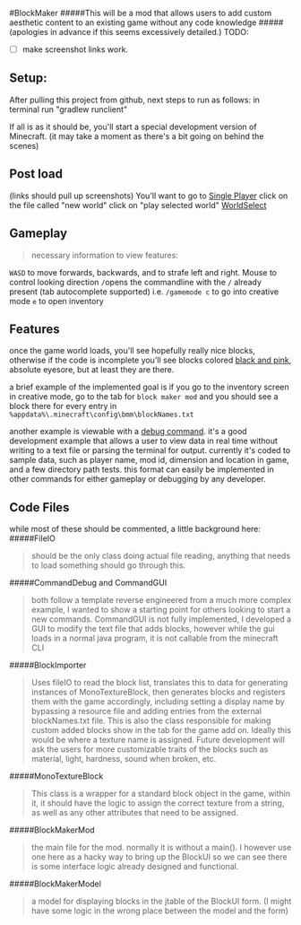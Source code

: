 #BlockMaker
#####This will be a mod that allows users to add custom aesthetic content to an existing game without any code knowledge
#####(apologies in advance if this seems excessively detailed.)
TODO: 
- [ ] make screenshot links work.

## Setup:
After pulling this project from github, next steps to run as follows:
in terminal run "gradlew runclient"

If all is as it should be, you'll start a special development version of Minecraft. 
(it may take a moment as there's a bit going on behind the scenes)

## Post load
(links should pull up screenshots)
You'll want to go to [Single Player](https://github.com/LincT/JavaFinal/blob/master/screenshots/Main%20Menu.JPG)
click on the file called "new world"
click on "play selected world" [WorldSelect](https://github.com/LincT/JavaFinal/blob/master/screenshots/WorldSelect.JPG)

## Gameplay
> necessary information to view features:

`WASD` to move forwards, backwards, and to strafe left and right.
Mouse to control looking direction
`/`opens the commandline with the `/` already present (tab autocomplete supported)
i.e. `/gamemode c` to go into creative mode 
`e` to open inventory

## Features
once the game world loads, you'll see hopefully really nice blocks, otherwise if the code is incomplete you'll
see blocks colored [black and pink](https://github.com/LincT/JavaFinal/blob/master/screenshots/MissingTexture.JPG), absolute eyesore, but at least they are there.

a brief example of the implemented goal is if you go to the inventory screen in creative mode, 
go to the tab for `block maker mod` and you should see a block there for every entry in 
`%appdata%\.minecraft\config\bmm\blockNames.txt`

another example is viewable with a [debug command](https://github.com/LincT/JavaFinal/blob/master/screenshots/CLIOutput.JPG). 
it's a good development example that allows a user to view data in 
real time without writing to a text file or parsing the terminal for output. 
currently it's coded to sample data, such as player name, mod id, dimension and location in game, and a few directory
path tests. this format can easily be implemented in other commands for either gameplay or debugging by any developer.

## Code Files
while most of these should be commented, a little background here:
#####FileIO 
> should be the only class doing actual file reading, anything that needs to load something should go through this.

#####CommandDebug and CommandGUI
> both follow a template reverse engineered from a much more complex example, I wanted to show a starting point for 
others looking to start a new commands. CommandGUI is not fully implemented, I developed a GUI to modify the text file
that adds blocks, however while the gui loads in a normal java program, it is not callable from the minecraft CLI

#####BlockImporter
> Uses fileIO to read the block list, translates this to data for generating instances of MonoTextureBlock,
then generates blocks and registers them with the game accordingly, including setting a display name by bypassing a 
resource file and adding entries from the external blockNames.txt file. This is also the class responsible for making
custom added blocks show in the tab for the game add on.
Ideally this would be where a texture name is assigned.
Future development will ask the users for more
customizable traits of the blocks such as material, light, hardness, sound when broken, etc.

#####MonoTextureBlock
>This class is a wrapper for a standard block object in the game, within it, it should have the logic to assign the 
correct texture from a string, as well as any other attributes that need to be assigned.

#####BlockMakerMod
> the main file for the mod. normally it is without a main(). I however use one here as a hacky way to bring up the 
BlockUI so we can see there is some interface logic already designed and functional.

#####BlockMakerModel
> a model for displaying blocks in the jtable of the BlockUI form. 
(I might have some logic in the wrong place between the model and the form)